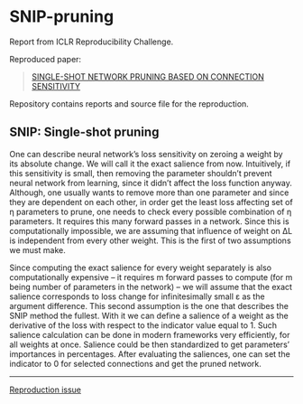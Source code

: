 # SNIP-pruning

Report from ICLR Reproducibility Challenge.

Reproduced paper:
> [SINGLE-SHOT NETWORK PRUNING BASED ON CONNECTION SENSITIVITY](https://openreview.net/forum?id=B1VZqjAcYX)

Repository contains reports and source file for the reproduction.


## SNIP: Single-shot pruning

One can describe neural network’s loss sensitivity on zeroing a weight by its absolute change. We will call it the exact salience from now. Intuitively, if this sensitivity is small, then removing the parameter shouldn’t prevent neural network from learning, since it didn’t affect the loss function anyway. Although, one usually wants to remove more than one parameter and since they are dependent on each other, in order get the least loss affecting set of η parameters to prune, one needs to check every possible combination of η parameters. It requires this many forward passes in a network. Since this is computationally impossible, we are assuming that influence of weight on ∆L is independent from every other weight. This is the first of two assumptions we must make.

Since computing the exact salience for every weight separately is also computationally expensive – it requires m forward passes to compute (for m being number of parameters in the network) – we will assume that the exact salience corresponds to loss change for infinitesimally small ε as the argument difference. This second assumption is the one that describes the SNIP method the fullest. With it we can define a salience of a weight as the derivative of the loss with respect to the indicator value equal to 1. Such salience calculation can be done in modern frameworks very efficiently, for all weights at once. Salience could be then standardized to get parameters’ importances in percentages. After evaluating the saliences, one can set the indicator to 0 for selected connections and get the pruned network.

---

[Reproduction issue](https://github.com/reproducibility-challenge/iclr_2019/issues/130)
